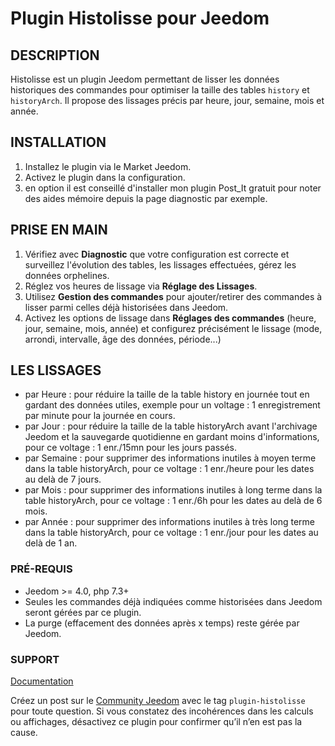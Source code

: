 # Plugin Histolisse pour Jeedom

## DESCRIPTION
Histolisse est un plugin Jeedom permettant de lisser les données historiques des commandes pour optimiser la taille des tables `history` et `historyArch`. Il propose des lissages précis par heure, jour, semaine, mois et année.

## INSTALLATION
1. Installez le plugin via le Market Jeedom.
2. Activez le plugin dans la configuration.
3. en option il est conseillé d'installer mon plugin Post_It gratuit pour noter des aides mémoire depuis la page diagnostic par exemple.

## PRISE EN MAIN
1. Vérifiez avec **Diagnostic** que votre configuration est correcte et surveillez l'évolution des tables, les lissages effectuées, gérez les données orphelines.
2. Réglez vos heures de lissage via **Réglage des Lissages**.
3. Utilisez **Gestion des commandes** pour ajouter/retirer des commandes à lisser parmi celles déjà historisées dans Jeedom.
4. Activez les options de lissage dans **Réglages des commandes** (heure, jour, semaine, mois, année) et configurez précisément le lissage (mode, arrondi, intervalle, âge des données, période...)

## LES LISSAGES
- par Heure : pour réduire la taille de la table history en journée tout en gardant des données utiles, exemple pour un voltage : 1 enregistrement par minute pour la journée en cours. 
- par Jour : pour réduire la taille de la table historyArch avant l'archivage Jeedom et la sauvegarde quotidienne en gardant moins d'informations, pour ce voltage : 1 enr./15mn pour les jours passés.
- par Semaine : pour supprimer des informations inutiles à moyen terme dans la table historyArch, pour ce voltage : 1 enr./heure pour les dates au delà de 7 jours.
- par Mois : pour supprimer des informations inutiles à long terme dans la table historyArch, pour ce voltage : 1 enr./6h pour les dates au delà de 6 mois.
- par Année : pour supprimer des informations inutiles à très long terme dans la table historyArch, pour ce voltage : 1 enr./jour pour les dates au delà de 1 an.

### PRÉ-REQUIS
- Jeedom >= 4.0, php 7.3+
- Seules les commandes déjà indiquées comme historisées dans Jeedom seront gérées par ce plugin.
- La purge (effacement des données après x temps) reste gérée par Jeedom.

### SUPPORT
[Documentation](https://pax24fr.github.io/HistoLisse-Jeedom/)  

Créez un post sur le [Community Jeedom](https://community.jeedom.com/) avec le tag `plugin-histolisse` pour toute question.
Si vous constatez des incohérences dans les calculs ou affichages, désactivez ce plugin pour confirmer qu’il n’en est pas la cause.